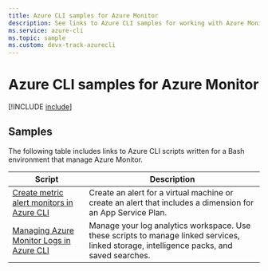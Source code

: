 ```yaml
---
title: Azure CLI samples for Azure Monitor
description: See links to Azure CLI samples for working with Azure Monitor
ms.service: azure-cli
ms.topic: sample 
ms.custom: devx-track-azurecli
---
```


# Azure CLI samples for Azure Monitor

[!INCLUDE [include](~/articles/reusable-content/azure-cli/azure-cli-prepare-your-environment.md)]

## Samples

The following table includes links to Azure CLI scripts written for a Bash environment that manage Azure Monitor.

| Script | Description |
|---|---|
| [Create metric alert monitors in Azure CLI](/azure/azure-monitor/azure-cli-metrics-alert-sample) | Create an alert for a virtual machine or create an alert that includes a dimension for an App Service Plan. |
| [Managing Azure Monitor Logs in Azure CLI](/azure/azure-monitor/logs/azure-cli-log-analytics-workspace-sample) | Manage your log analytics workspace. Use these scripts to manage linked services, linked storage,  intelligence packs, and saved searches. |
